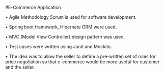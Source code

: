#E-Commerce Application

•	Agile Methodology Scrum is used for software development.

•	Spring boot framework, Hibernate ORM were used.

•	MVC (Model View Controller) design pattern was used.

•	Test cases were written using Junit and Mockito.

•	The idea was to allow the seller to define a pre-written set of rules for price negotiation so that e-commerce would be more useful for customer and the seller.
		
